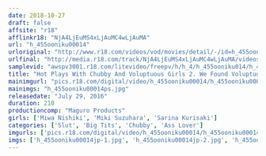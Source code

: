 ```yaml
---
date: 2018-10-27
draft: false
affsite: "r18"
afflinkr18: "NjA4LjEuMS4xLjAuMC4wLjAuMA"
url: "h_455ooniku00014"
urloriginal: "http://www.r18.com/videos/vod/movies/detail/-/id=h_455ooniku00014"
urlfinal: "http://media.r18.com/track/NjA4LjEuMS4xLjAuMC4wLjAuMA/videos/vod/movies/detail/-/id=h_455ooniku00014"
samplevid: "awspv3001.r18.com/litevideo/freepv/h/h_4/h_455ooniku014/h_455ooniku014_dmb_w.mp4"
title: "Hot Plays With Chubby And Voluptuous Girls 2. We Found Voluptuous Girls Through Advertisements And Posts!"
mainimgurl: "pics.r18.com/digital/video/h_455ooniku00014/h_455ooniku00014ps.jpg"
mainimgs: "h_455ooniku00014ps.jpg"
releasedate: "July 29, 2016"
duration: 210
productioncomp: "Maguro Products"
girls: ['Miwa Nishiki', 'Miki Suzuhara', 'Sarina Kurisaki']
categories: ['Slut', 'Big Tits', 'Chubby', 'Ass Lover']
imgurls: ['pics.r18.com/digital/video/h_455ooniku00014/h_455ooniku00014jp-1.jpg', 'pics.r18.com/digital/video/h_455ooniku00014/h_455ooniku00014jp-2.jpg', 'pics.r18.com/digital/video/h_455ooniku00014/h_455ooniku00014jp-3.jpg', 'pics.r18.com/digital/video/h_455ooniku00014/h_455ooniku00014jp-4.jpg', 'pics.r18.com/digital/video/h_455ooniku00014/h_455ooniku00014jp-5.jpg', 'pics.r18.com/digital/video/h_455ooniku00014/h_455ooniku00014jp-6.jpg', 'pics.r18.com/digital/video/h_455ooniku00014/h_455ooniku00014jp-7.jpg', 'pics.r18.com/digital/video/h_455ooniku00014/h_455ooniku00014jp-8.jpg', 'pics.r18.com/digital/video/h_455ooniku00014/h_455ooniku00014jp-9.jpg', 'pics.r18.com/digital/video/h_455ooniku00014/h_455ooniku00014jp-10.jpg', 'pics.r18.com/digital/video/h_455ooniku00014/h_455ooniku00014jp-11.jpg', 'pics.r18.com/digital/video/h_455ooniku00014/h_455ooniku00014jp-12.jpg', 'pics.r18.com/digital/video/h_455ooniku00014/h_455ooniku00014jp-13.jpg', 'pics.r18.com/digital/video/h_455ooniku00014/h_455ooniku00014jp-14.jpg', 'pics.r18.com/digital/video/h_455ooniku00014/h_455ooniku00014jp-15.jpg', 'pics.r18.com/digital/video/h_455ooniku00014/h_455ooniku00014jp-16.jpg', 'pics.r18.com/digital/video/h_455ooniku00014/h_455ooniku00014jp-17.jpg', 'pics.r18.com/digital/video/h_455ooniku00014/h_455ooniku00014jp-18.jpg', 'pics.r18.com/digital/video/h_455ooniku00014/h_455ooniku00014jp-19.jpg', 'pics.r18.com/digital/video/h_455ooniku00014/h_455ooniku00014jp-20.jpg']
imgs: ['h_455ooniku00014jp-1.jpg', 'h_455ooniku00014jp-2.jpg', 'h_455ooniku00014jp-3.jpg', 'h_455ooniku00014jp-4.jpg', 'h_455ooniku00014jp-5.jpg', 'h_455ooniku00014jp-6.jpg', 'h_455ooniku00014jp-7.jpg', 'h_455ooniku00014jp-8.jpg', 'h_455ooniku00014jp-9.jpg', 'h_455ooniku00014jp-10.jpg', 'h_455ooniku00014jp-11.jpg', 'h_455ooniku00014jp-12.jpg', 'h_455ooniku00014jp-13.jpg', 'h_455ooniku00014jp-14.jpg', 'h_455ooniku00014jp-15.jpg', 'h_455ooniku00014jp-16.jpg', 'h_455ooniku00014jp-17.jpg', 'h_455ooniku00014jp-18.jpg', 'h_455ooniku00014jp-19.jpg', 'h_455ooniku00014jp-20.jpg']
---
```

